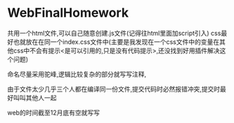 # WebFinalHomework
共用一个html文件,可以自己随意创建.js文件(记得往html里面加script引入) css最好也就放在在同一个index.css文件中(主要是我发现在一个css文件中的变量在其他css中不会有提示<是可以引用的,只是没有代码提示>,还没找到好用插件解决这个问题)

命名尽量采用驼峰,逻辑比较复杂的部分就写写注释,

由于文件太少几乎三个人都在编译同一份文件,提交代码时必然报错冲突,提交时最好叫叫其他人一起

web的时间截至12月底有空就写写